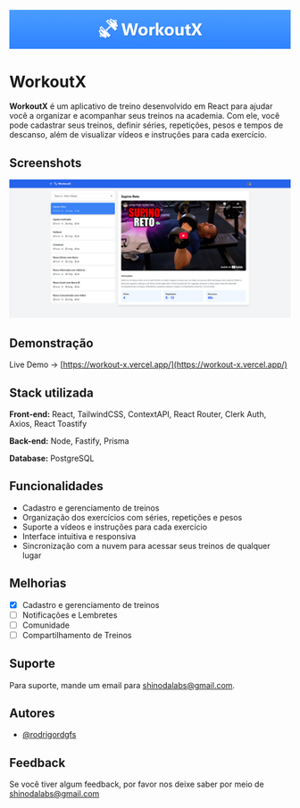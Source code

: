 ![Logo](./public/banner.png)

# WorkoutX

**WorkoutX** é um aplicativo de treino desenvolvido em React para ajudar você a organizar e acompanhar seus treinos na academia. Com ele, você pode cadastrar seus treinos, definir séries, repetições, pesos e tempos de descanso, além de visualizar vídeos e instruções para cada exercício.

## Screenshots

![App Screenshot](./public/workout-screen.png)

## Demonstração

Live Demo -> [https://workout-x.vercel.app/](https://workout-x.vercel.app/)

## Stack utilizada

**Front-end:** React, TailwindCSS, ContextAPI, React Router, Clerk Auth, Axios, React Toastify

**Back-end:** Node, Fastify, Prisma

**Database:** PostgreSQL

## Funcionalidades

- Cadastro e gerenciamento de treinos
- Organização dos exercícios com séries, repetições e pesos
- Suporte a vídeos e instruções para cada exercício
- Interface intuitiva e responsiva
- Sincronização com a nuvem para acessar seus treinos de qualquer lugar

## Melhorias

- [x] Cadastro e gerenciamento de treinos
- [ ] Notificações e Lembretes
- [ ] Comunidade
- [ ] Compartilhamento de Treinos

## Suporte

Para suporte, mande um email para shinodalabs@gmail.com.

## Autores

- [@rodrigordgfs](https://www.github.com/rodrigordgfs)

## Feedback

Se você tiver algum feedback, por favor nos deixe saber por meio de shinodalabs@gmail.com
